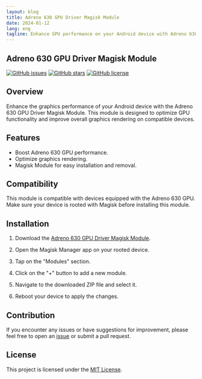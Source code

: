 ```yaml
---
layout: blog
title: Adreno 630 GPU Driver Magisk Module
date: 2024-01-12
lang: eng
tagline: Enhance GPU performance on your Android device with Adreno 630 GPU Driver Magisk Module.
---
```


## Adreno 630 GPU Driver Magisk Module

[![GitHub issues](https://img.shields.io/github/issues/Magisk-Modules-Repo/adreno-630-gpu-driver)](https://github.com/Magisk-Modules-Repo/adreno-630-gpu-driver/issues)
[![GitHub stars](https://img.shields.io/github/stars/Magisk-Modules-Repo/adreno-630-gpu-driver)](https://github.com/Magisk-Modules-Repo/adreno-630-gpu-driver/stargazers)
[![GitHub license](https://img.shields.io/github/license/Magisk-Modules-Repo/adreno-630-gpu-driver)](https://github.com/Magisk-Modules-Repo/adreno-630-gpu-driver/blob/main/LICENSE)

## Overview

Enhance the graphics performance of your Android device with the Adreno 630 GPU Driver Magisk Module. This module is designed to optimize GPU functionality and improve overall graphics rendering on compatible devices.

## Features

- Boost Adreno 630 GPU performance.
- Optimize graphics rendering.
- Magisk Module for easy installation and removal.

## Compatibility

This module is compatible with devices equipped with the Adreno 630 GPU. Make sure your device is rooted with Magisk before installing this module.

## Installation

1. Download the [Adreno 630 GPU Driver Magisk Module](https://github.com/Magisk-Modules-Repo/adreno-630-gpu-driver/releases/latest/download/adreno-630-gpu-driver.zip).

2. Open the Magisk Manager app on your rooted device.

3. Tap on the "Modules" section.

4. Click on the "+" button to add a new module.

5. Navigate to the downloaded ZIP file and select it.

6. Reboot your device to apply the changes.

## Contribution

If you encounter any issues or have suggestions for improvement, please feel free to open an [issue](https://github.com/Magisk-Modules-Repo/adreno-630-gpu-driver/issues) or submit a pull request.

## License

This project is licensed under the [MIT License](https://github.com/Magisk-Modules-Repo/adreno-630-gpu-driver/blob/main/LICENSE).

